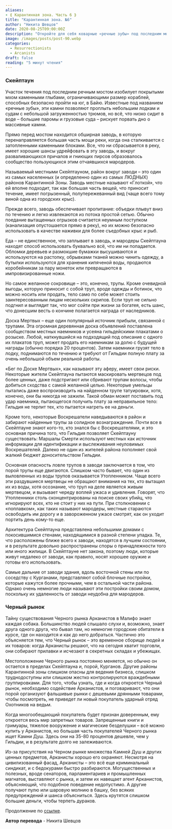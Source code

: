 ```yaml
---
aliases: 
- ⟪ Карантинная зона. Часть 6 ⟫
title: "Карантинная зона. №6"
author: "Никита Шевцов"
date: 2020-08-25T09:00:00Z
description: "Откройте для себя коварные «речные зубы» под последним мостом в Малифо, где могут безопасно пройти только маленькие лодки. Район окружен обширным водоворотом, который образует пресловутый район Скидроу, один из самых густонаселенных районов Карантинной зоны, где мародеры копаются в мусоре, а крысы свободно бродят."
image: /images/posts/post-90.webp
categories: 
  - Resurrectionists
  - Arcanists
draft: false
reading: "5 минут чтения"
---
```


### Скейптаун

Участок течения под последним речным мостом изобилует покрытыми мхом каменными глыбами, ограничивающими размер кораблей, способных безопасно пройти на юг, в Байю. Известные под названием «речные зубы», эти камни позволяют проплыть небольшим лодкам и судам с небольшой загруженностью трюмов, но всё, что низко сидит в воде – большие паромы и грузовые суда – рискует порвать дно о массивные камни.

Прямо перед мостом находится обширная заводь, в которую перенаправляется большая часть мощи реки, когда она сталкивается с затопленными каменными блоками. Все, что ни сбрасывается в реку, имеет хорошие шансы удрейфовать в эту заводь, и вокруг разваливающихся причалов и гниющих пирсов образовалось сообщество пользующихся этим отчаявшихся мародеров.

Называемый местными Скейптауном, район вокруг заводи – это один из самых населенных (и определенно один из самых ЛЮДНЫХ) районов Карантинной Зоны. Заводь местные называют «Глоткой», что ей вполне подходит, так как большая часть вещей, что приносит течение, имеет погрызенный, полупережеванный вид (чаще всего тому виной одна из городских крыс).

Прежде всего, заводь обеспечивает пропитание: объедки плывут вниз по течению и легко извлекаются из потока простой сетью. Обычно поедание вытащенных огрызков считается неумным поступком (канализация опустошается прямо в реку), но их можно безопасно использовать в качестве наживки для более съедобных крыс и рыб.

Еда – не единственное, что заплывает в заводь, и мародеры Скейптауна находят способ использовать буквально всё, что им ни попадается. Обломки деревьев и размокшие бумажки высушиваются и используются на растопку, обрывками тканей можно чинить одежду, а бутылки используются для хранения кипяченой воды, продаются коробейникам за пару монеток или превращаются в импровизированные ножи.

Но самое желанное сокровище – это, конечно, трупы. Кроме очевидной выгоды, которую приносит с собой труп, вроде одежды и ботинок, что можно носить или продать, тело само по себе может стоить заинтересованным лицам нескольких скрипов. Если труп не сильно подгнил и выглядит так, что мог сойти при жизни за богатея, есть шанс, что донесшим весть о кончине полагается награда от наследников.

Доска Мертвых – еще один популярный источник прибыли, связанной с трупами. Эта огромная деревянная доска объявлений поставлена сообществом местных наемников и усеяна гильдейскими плакатами о розыске. Любой, наткнувшийся на подходящий под описание с одного их плакатов труп, может продать его наемникам за долю с будущей награды (обычно порядка 20 процентов). Затем наемники грузят тело в лодку, поднимаются по течению и требуют от Гильдии полную плату за очень небольшой объем реальной работы.

«Бег по Доске Мертвых», как называют эту аферу, имеет свои риски. Некоторые жители Скейптауна пытаются маскировать мертвецов под более ценных, даже подстригают или сбривают трупам волосы, чтобы добиться сходства с самой желанной целью. Некоторые умельцы пытались даже воспроизводить на найденном трупе татуировки, хотя, конечно, они бы никогда не зажили. Такой обман может поставить под удар наемника, пытающегося получить плату за неправильное тело: Гильдия не терпит тех, кто пытается нагреть ее на деньги.

Кроме того, некоторые Воскрешатели наведываются в район и забирают найденные трупы за солидное вознаграждение. Почти все в Скейптауне знают кого-то, кто знался бы с Воскрешателями, и это основная причина того, что Гильдия позволяет Скейптауну существовать: Маршалы Смерти используют местных как источник информации для идентификации и выслеживания неуловимых Воскрешателей. Далеко не один из жителей района пополняет свой жалкий бюджет доносительством Гильдии.

Основная опасность ловле трупов в заводи заключается в том, что порой трупы еще двигаются. Слишком часто бывает, что один из выловленных из воды трупов оказывается Утопленником. Чаще всего эти раздувшиеся мертвецы не обращают внимания на тех, кто вытащил их из воды, хотя осознание, что труп на деле является живым мертвецом, и вызывает череду воплей ужаса и удивления. Говорят, что Утопленники столь сконцентрированы на поиске своих убийц, что игнорируют всех, кто не стоит у них на пути. При столкновении с «поплавком», как таких называют мародеры, местные стараются освободить им дорогу и в завороженном ужасе смотрят, как он уходит портить день кому-то еще.

Архитектура Скейптауна представлена небольшими домами с покосившимися стенами, находящимися в разной степени упадка. Те, что расположены ближе всего к заводи, находятся в лучшем состоянии, и в результате довольно распространены споры о принадлежности того или иного жилищи. В Скейптауне нет закона, поэтому люди, которые живут недалеко от заводи, как правило, носят хорошее оружие и готовы его использовать.

Самые дальние от заводи здания, вдоль восточной стены или по соседству с Курганами, представляют собой блочные постройки, которые кажутся более прочными, чем в остальной части района. Однако очень немногие люди называют эти постройки своим домом, поскольку их удаленность от заводи неудобна для мародеров.


### Черный рынок

Тайну существования Черного рынка Арканистов в Малифо знает каждая собака. Большинство людей слышало слухи и, возможно, знает друга одного друга, что бывал там, но немногие городские обитатели в курсе, где он находится и как до него добраться. Частично это объясняется тем, что Черный рынок – это временное сборище людей и их товаров: когда Арканисты решают, что на сегодня хватит торговли, они собирают прилавки и исчезают в секретных складах и убежищах.

Местоположение Черного рынка постоянно меняется, но обычно он остается в пределах Скейптауна и, порой, Курганов. Другие районы Карантинной зоны слишком опасны для ведения бизнеса, слишком труднодоступны или слишком жестко контролируются враждебными группировками. Для того, чтобы узнать, где и когда откроется Черный рынок, необходимо содействие Арканистов, и поговаривают, что они порой организуют фальшивые рынки с дешевыми дрянными товарами, чтобы посмотреть, не приведет ли новый покупатель ударный отряд Охотников на ведьм.

Когда многообещающий покупатель будет признан доверенным, ему откроется весь мир запретных товаров. Запрещенные книги и гримуары, тяжелое вооружение и магические безделушки – всё можно купить у Арканистов, но большая часть покупателей Черного рынка ищет Камни Душ. Здесь они на 35-80 процентов дешевле, чем у Гильдии, и в результате долго не залеживаются.

Из-за присутствия на Черном рынке множества Камней Душ и других ценных предметов, Арканисты хорошо его охраняют. Несмотря на цивилизованный фасад, Арканисты – это всё еще криминальный синдикат, и с бедокурами быстро разбираются. Могущественных и полезных, вроде сенаторов, парламентариев и промышленных магнатов, выставляют с рынка, и затем их навещает агент Арканистов, объясняющий, что подобное поведение недопустимо. А другие получают пулю или шаровую молнию в башку, без всяких предупреждений и шанса объясниться. Здесь крутятся слишком большие деньги, чтобы терпеть дураков.


Продолжение по [ссылке](http://malifaux.vercel.app/posts/post-90).


**Автор перевода** - Никита Шевцов


